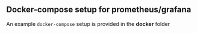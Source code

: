 
## Docker-compose setup for prometheus/grafana

An example `docker-compose` setup is provided in the **docker** folder
